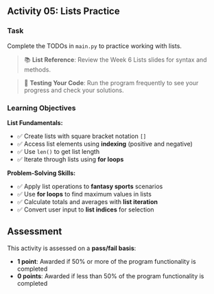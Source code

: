 ## Activity 05: Lists Practice

### Task

Complete the TODOs in `main.py` to practice working with lists. 

> 📚 **List Reference**: Review the Week 6 Lists slides for syntax and methods.

> 🧪 **Testing Your Code**: Run the program frequently to see your progress and check your solutions.

### Learning Objectives 

**List Fundamentals:**
- ✅ Create lists with square bracket notation `[]`
- ✅ Access list elements using **indexing** (positive and negative)
- ✅ Use `len()` to get list length
- ✅ Iterate through lists using **for loops**

**Problem-Solving Skills:**
- ✅ Apply list operations to **fantasy sports** scenarios
- ✅ Use **for loops** to find maximum values in lists
- ✅ Calculate totals and averages with **list iteration**
- ✅ Convert user input to **list indices** for selection

## Assessment

This activity is assessed on a **pass/fail basis**:

- **1 point**: Awarded if 50% or more of the program functionality is completed
- **0 points**: Awarded if less than 50% of the program functionality is completed